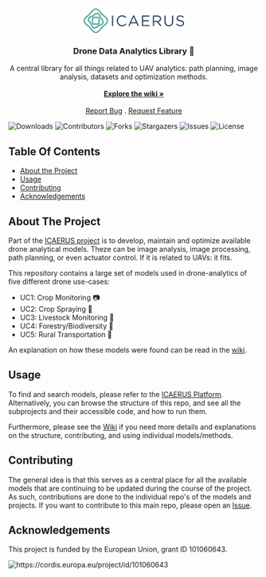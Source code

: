 <br/>
<p align="center">
  <a href="https://github.com/icaerus-eu/ddal">
    <img src="https://raw.githubusercontent.com/ICAERUS-EU/.github/refs/heads/main/profile/ICAERUS_transparent.png" alt="Logo" width="40%">
  </a>

  <h3 align="center">Drone Data Analytics Library 🔎</h3>

  <p align="center">
    A central library for all things related to UAV analytics: path planning, image analysis, datasets and optimization methods.
    <br/>
    <br/>
    <a href="https://github.com/icaerus-eu/ddal/wiki"><strong>Explore the wiki »</strong></a>
    <br/>
    <br/>
    <a href="https://github.com/icaerus-eu/ddal/issues">Report Bug</a>
    .
    <a href="https://github.com/icaerus-eu/ddal/issues">Request Feature</a>
  </p>
</p>

![Downloads](https://img.shields.io/github/downloads/icaerus-eu/ddal/total) ![Contributors](https://img.shields.io/github/contributors/icaerus-eu/ddal?color=dark-green) ![Forks](https://img.shields.io/github/forks/icaerus-eu/ddal?style=social) ![Stargazers](https://img.shields.io/github/stars/icaerus-eu/ddal?style=social) ![Issues](https://img.shields.io/github/issues/icaerus-eu/ddal) ![License](https://img.shields.io/github/license/icaerus-eu/ddal) 

## Table Of Contents

* [About the Project](#about-the-project)
* [Usage](#usage)
* [Contributing](#contributing)
* [Acknowledgements](#acknowledgements)

## About The Project

Part of the [ICAERUS project](https://icaerus.eu) is to develop, maintain and optimize available drone analytical models. Theze can be image analysis, image processing, path planning, or even actuator control. If it is related to UAVs: it fits. 

This repository contains a large set of models used in drone-analytics of five different drone use-cases:
- UC1: Crop Monitoring 📷
- UC2: Crop Spraying 🌾
- UC3: Livestock Monitoring 🐄
- UC4: Forestry/Biodiversity 🌳
- UC5: Rural Transportation 🚚

An explanation on how these models were found can be read in the [wiki](https://github.com/ICAERUS-EU/ddal/wiki#models).

## Usage

To find and search models, please refer to the [ICAERUS Platform](https://www.platform.icaerus.eu/). Alternatively, you can browse the structure of this repo, and see all the subprojects and their accessible code, and how to run them.

Furthermore, please see the [Wiki](https://github.com/ICAERUS-EU/ddal/wiki) if you need more details and explanations on the structure, contributing, and using individual models/methods.

## Contributing

The general idea is that this serves as a central place for all the available models that are continuing to be updated during the course of the project. As such, contributions are done to the individual repo's of the models and projects. If you want to contribute to this main repo, please open an [Issue](https://github.com/ICAERUS-EU/ddal/issues).

## Acknowledgements
This project is funded by the European Union, grant ID 101060643.

<img src="https://rea.ec.europa.eu/sites/default/files/styles/oe_theme_medium_no_crop/public/2021-04/EN-Funded%20by%20the%20EU-POS.jpg" alt="https://cordis.europa.eu/project/id/101060643" width="200"/>
